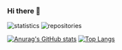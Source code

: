 ### Hi there 👋

<!--
**vcolantonio/vcolantonio** is a ✨ _special_ ✨ repository because its `README.md` (this file) appears on your GitHub profile.

Here are some ideas to get you started:

- 🔭 I’m currently working on ...
- 🌱 I’m currently learning ...
- 👯 I’m looking to collaborate on ...
- 🤔 I’m looking for help with ...
- 💬 Ask me about ...
- 📫 How to reach me: ...
- 😄 Pronouns: ...
- ⚡ Fun fact: ...
-->

![statistics](https://github.com/vcolantonio/github-stats/blob/master/generated/languages.svg)
![repositories](https://github.com/vcolantonio/github-stats/blob/master/generated/overview.svg)

[![Anurag's GitHub stats](https://github-readme-stats.vercel.app/api?username=vcolantonio)](https://github.com/anuraghazra/github-readme-stats)
[![Top Langs](https://github-readme-stats.vercel.app/api/top-langs/?username=anuraghazra&layout=compact)](https://github.com/anuraghazra/github-readme-stats)
